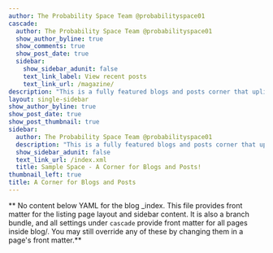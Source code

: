 ```yaml
---
author: The Probability Space Team @probabilityspace01
cascade:
  author: The Probability Space Team @probabilityspace01
  show_author_byline: true
  show_comments: true
  show_post_date: true
  sidebar:
    show_sidebar_adunit: false
    text_link_label: View recent posts
    text_link_url: /magazine/
description: "This is a fully featured blogs and posts corner that uplifts and showcases innovative ideas, concepts and writings concerned to Probability and Statistics."
layout: single-sidebar
show_author_byline: true
show_post_date: true
show_post_thumbnail: true
sidebar:
  author: The Probability Space Team @probabilityspace01
  description: "This is a fully featured blogs and posts corner that uplifts and showcases innovative ideas, concepts and writings concerned to Probability and Statistics."
  show_sidebar_adunit: false
  text_link_url: /index.xml
  title: Sample Space - A Corner for Blogs and Posts!
thumbnail_left: true
title: A Corner for Blogs and Posts
---
```


** No content below YAML for the blog _index. This file provides front matter for the listing page layout and sidebar content. It is also a branch bundle, and all settings under `cascade` provide front matter for all pages inside blog/. You may still override any of these by changing them in a page's front matter.**
